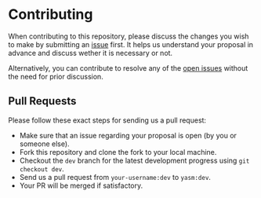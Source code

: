 # Contributing

When contributing to this repository, please discuss the changes you wish to make by submitting an [issue](https://github.com/khatrivarun/yasm/issues) first. It helps us understand your proposal in advance and discuss wether it is necessary or not.

Alternatively, you can contribute to resolve any of the [open issues](https://github.com/khatrivarun/yasm/issues) without the need for prior discussion.

## Pull Requests
Please follow these exact steps for sending us a pull request:

-   Make sure that an issue regarding your proposal is open (by you or someone else).
-   Fork this repository and clone the fork to your local machine.
-   Checkout the `dev` branch for the latest development progress using `git checkout dev`.
-   Send us a pull request from `your-username:dev` to `yasm:dev`.
-   Your PR will be merged if satisfactory.
